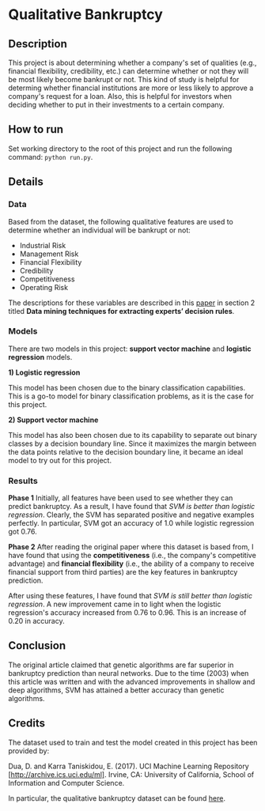 # Qualitative Bankruptcy

## Description
This project is about determining whether a company's set of qualities (e.g., financial flexibility, credibility, etc.) can determine whether or not they will be most likely become bankrupt or not. This kind of study is helpful for determing whether financial institutions are more or less likely to approve a company's request for a loan. Also, this is helpful for investors when deciding whether to put in their investments to a certain company.

## How to run
Set working directory to the root of this project and run the following command:
```python run.py```.

## Details

### Data
Based from the dataset, the following qualitative features are used to determine whether an individual will be bankrupt or not:
- Industrial Risk
- Management Risk
- Financial Flexibility
- Credibility
- Competitiveness
- Operating Risk

The descriptions for these variables are described in this [paper](https://pdfs.semanticscholar.org/e9f9/1b103539087b2df1edf40d13de455417e270.pdf) in section 2 titled **Data mining techniques for extracting experts’ decision rules**.

### Models
There are two models in this project: **support vector machine** and **logistic regression** models.

**1) Logistic regression**

This model has been chosen due to the binary classification capabilities. This is a go-to model for binary classification problems, as it is the case for this project.

**2) Support vector machine**

This model has also been chosen due to its capability to separate out binary classes by a decision boundary line. Since it maximizes the margin between the data points relative to the decision boundary line, it became an ideal model to try out for this project.

### Results
**Phase 1**
Initially, all features have been used to see whether they can predict bankruptcy. As a result, I have found that *SVM is better than logistic regression*. Clearly, the SVM has separated positive and negative examples perfectly. In particular, SVM got an accuracy of 1.0 while logistic regression got 0.76.

**Phase 2**
After reading the original paper where this dataset is based from, I have found that using the **competitiveness** (i.e., the company's competitive advantage) and **financial flexibility** (i.e., the ability of a company to receive financial support from third parties) are the key features in bankruptcy prediction.

After using these features, I have found that *SVM is still better than logistic regression*. A new improvement came in to light when the logistic regression's accuracy increased from 0.76 to 0.96. This is an increase of 0.20 in accuracy.

## Conclusion
The original article claimed that genetic algorithms are far superior in bankruptcy prediction than neural networks. Due to the time (2003) when this article was written and with the advanced improvements in shallow and deep algorithms, SVM has attained a better accuracy than genetic algorithms.

## Credits
The dataset used to train and test the model created in this project has been provided by:

Dua, D. and Karra Taniskidou, E. (2017). UCI Machine Learning Repository [http://archive.ics.uci.edu/ml]. Irvine, CA: University of California, School of Information and Computer Science.

In particular, the qualitative bankruptcy dataset can be found [here](https://archive.ics.uci.edu/ml/datasets/Qualitative_Bankruptcy).